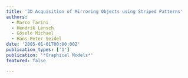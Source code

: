 ```yaml
---
title: '3D Acquisition of Mirroring Objects using Striped Patterns'
authors:
  - Marco Tarini
  - Hendrik Lensch
  - Gösele Michael
  - Hans-Peter Seidel
date: '2005-01-01T00:00:00Z'
publication_types: ['1']
publication: '*Graphical Models*'
featured: false

---
```

